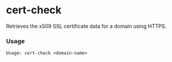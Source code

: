 # cert-check

Retrieves the x509 SSL certificate data for a domain using HTTPS.

### Usage

`Usage: cert-check <domain-name>`
